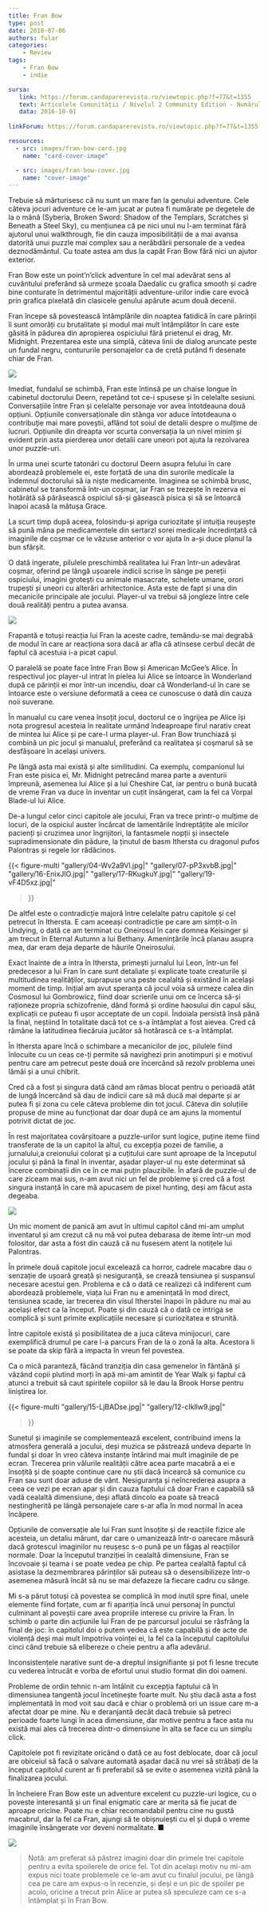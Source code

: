 ```yaml
---
title: Fran Bow
type: post
date: 2018-07-06
authors: fular
categories:
    - Review
tags:
    - Fran Bow
    - indie

sursa:
   link: https://forum.candaparerevista.ro/viewtopic.php?f=77&t=1355
   text: Articolele Comunității / Nivelul 2 Community Edition - Numărul 2
   data: 2016-10-01
 
linkForum: https://forum.candaparerevista.ro/viewtopic.php?f=77&t=1355

resources:
  - src: images/fran-bow-card.jpg
    name: "card-cover-image"

  - src: images/fran-bow-cover.jpg
    name: "cover-image"
---
```

Trebuie să mărturisesc că nu sunt un mare fan la genului adventure. Cele câteva jocuri adventure ce le-am jucat ar putea fi numărate pe degetele de la o mână (Syberia, Broken Sword: Shadow of the Templars, Scratches și Beneath a Steel Sky), cu mențiunea că pe nici unul nu l-am terminat fără ajutorul unui walkthrough, fie din cauza imposibilității de a mai avansa datorită unui puzzle mai complex sau a nerăbdării personale de a vedea deznodământul. Cu toate astea am dus la capăt Fran Bow fără nici un ajutor exterior.

Fran Bow este un point’n’click adventure în cel mai adevărat sens al cuvântului preferând să urmeze școala Daedalic cu grafica smooth și cadre bine conturate în detrimentul majorității adventure-urilor indie care evocă prin grafica pixelată din clasicele genului apărute acum două decenii.

Fran începe să povestească întâmplările din noaptea fatidică în care părinții îi sunt omorâți cu brutalitate și modul mai mult întâmplător în care este găsită în pădurea din apropierea ospiciului fără prietenul ei drag, Mr. Midnight. Prezentarea este una simplă, câteva linii de dialog aruncate peste un fundal negru, contururile personajelor ca de cretă putând fi desenate chiar de Fran.

![](gallery/01-jIRWSDj.jpg)

Imediat, fundalul se schimbă, Fran este întinsă pe un chaise longue în cabinetul doctorului Deern, repetând tot ce-i spusese și în celelalte sesiuni. Conversațiile între Fran și celelalte personaje vor avea întotdeauna două opțiuni. Opțiunile conversaționale din stânga vor aduce întotdeauna o contribuţie mai mare poveștii, aflând tot soiul de detalii despre o mulțime de lucruri. Opțiunile din dreapta vor scurta conversația la un nivel minim și evident prin asta pierderea unor detalii care uneori pot ajuta la rezolvarea unor puzzle-uri.

În urma unei scurte tatonări cu doctorul Deern asupra felului în care abordează problemele ei, este forțată de una din surorile medicale la îndemnul doctorului să ia niște medicamente. Imaginea se schimbă brusc, cabinetul se transformă într-un coșmar, iar Fran se trezește în rezerva ei hotărâtă să părăsească ospiciul să-și găsească pisica și să se întoarcă înapoi acasă la mătușa Grace.

La scurt timp după aceea, folosindu-și apriga curiozitate și intuiția reușește să pună mâna pe medicamentele din sertarzl sorei medicale încredințată că imaginile de coșmar ce le văzuse anterior o vor ajuta în a-și duce planul la bun sfârșit.

O dată ingerate, pilulele preschimbă realitatea lui Fran într-un adevărat coșmar, oferind pe lângă ușoarele indicii scrise în sânge pe pereții ospiciului, imagini grotești cu animale masacrate, schelete umane, orori trupești și uneori cu alterări arhitectonice. Asta este de fapt și una din mecanicile principale ale jocului. Player-ul va trebui să jongleze între cele două realități pentru a putea avansa.

![](gallery/02-RT2ZbNI.jpg)

Frapantă e totuși reacția lui Fran la aceste cadre, temându-se mai degrabă de modul în care ar reacționa sora dacă ar afla că atinsese cerbul decât de faptul că acestuia i-a picat capul.

O paralelă se poate face între Fran Bow și American McGee’s Alice. În respectivul joc player-ul intrat în pielea lui Alice se întoarce în Wonderland după ce părinții ei mor într-un incendiu, doar că Wonderland-ul în care se întoarce este o versiune deformată a ceea ce cunoscuse o dată din cauza noii suverane.

În manualul cu care venea însoțit jocul, doctorul ce o îngrijea pe Alice își nota progresul acesteia în realitate urmând îndeaproape firul narativ creat de mintea lui Alice și pe care-l urma player-ul. Fran Bow trunchiază și combină un pic jocul și manualul, preferând ca realitatea și coșmarul să se desfășoare în același univers.

Pe lângă asta mai există și alte similitudini. Ca exemplu, companionul lui Fran este pisica ei, Mr. Midnight petrecând marea parte a aventurii împreună, asemenea lui Alice și a lui Cheshire Cat, iar pentru o bună bucată de vreme Fran va duce în inventar un cuțit însângerat, cam la fel ca Vorpal Blade-ul lui Alice.

De-a lungul celor cinci capitole ale jocului, Fran va trece printr-o mulțime de locuri, de la ospiciul auster încărcat de lamentările îndreptățite ale micilor pacienți și cruzimea unor îngrijitori, la fantasmele nopții și insectele supradimensionate din pădure, la ținutul de basm Ithersta cu dragonul pufos Palontras și regele lor rădăcinos.

{{< figure-multi
    "gallery/04-Wv2a9Vl.jpg|"
    "gallery/07-pP3xvbB.jpg|"
    "gallery/16-EnixJlO.jpg|"
    "gallery/17-RKugkuY.jpg|"
    "gallery/19-vF4D5xz.jpg|"
>}}

De altfel este o contradicție majoră între celelalte patru capitole și cel petrecut în Ithersta. E cam aceeași contradicție pe care am simțit-o în Undying, o dată ce am terminat cu Oneirosul în care domnea Keisinger și am trecut în Eternal Autumn a lui Bethany. Amenințările încă planau asupra mea, dar eram deja departe de hăurile Oneirosului.

Exact înainte de a intra în Ithersta, primești jurnalul lui Leon, într-un fel predecesor a lui Fran în care sunt detaliate și explicate toate creaturile și multitudinea realităților, suprapuse una peste cealaltă și existând în același moment de timp. Inițial am avut speranța că jocul voia să urmeze calea din Cosmosul lui Gombrowicz, fiind doar scrierile unui om ce încerca să-și raționeze propria schizofrenie, dând formă și ordine haosului din capul său, explicații ce puteau fi ușor acceptate de un copil. Îndoiala persistă însă până la final, neștiind în totalitate dacă tot ce s-a întâmplat a fost aievea. Cred că rămâne la latitudinea fiecăruia jucător să hotărască ce s-a întâmplat.

În Ithersta apare încă o schimbare a mecanicilor de joc, pilulele fiind înlocuite cu un ceas ce-ți permite să navighezi prin anotimpuri și e motivul pentru care am petrecut peste două ore încercând să rezolv problema unei lămâi și a unui chibrit.

Cred că a fost și singura dată când am rămas blocat pentru o perioadă atât de lungă încercând să dau de indicii care să mă ducă mai departe și ar putea fi și zona cu cele câteva probleme din tot jocul. Câteva din soluțiile propuse de mine au funcționat dar doar după ce am ajuns la momentul potrivit dictat de joc.

În rest majoritatea covârșitoare a puzzle-urilor sunt logice, puține iteme fiind transferate de la un capitol la altul, cu excepția pozei de familie, a jurnalului,a creionului colorat și a cuțitului care sunt aproape de la începutul jocului și până la final în inventar, așadar player-ul nu este determinat să încerce combinații din ce în ce mai puțin plauzibile. În afară de puzzle-ul de care ziceam mai sus, n-am avut nici un fel de probleme și cred că a fost singura instanță în care mă apucasem de pixel hunting, deși am făcut asta degeaba.

![](gallery/13-rxU30eg.jpg)

Un mic moment de panică am avut în ultimul capitol când mi-am umplut inventarul și am crezut că nu mă voi putea debarasa de iteme într-un mod folositor, dar asta a fost din cauză că nu fusesem atent la notițele lui Palontras.

În primele două capitole jocul excelează ca horror, cadrele macabre dau o senzație de ușoară greață și nesiguranță, se crează tensiunea și suspansul necesare acestui gen. Problema e că o dată ce realizezi că indiferent cum abordează problemele, viața lui Fran nu e amenințată în mod direct, tensiunea scade, iar trecerea din visul Itherstei înapoi în pădure nu mai au același efect ca la început. Poate și din cauză că o dată ce intriga se complică și sunt primite explicațiile necesare și curiozitatea e strunită.

Între capitole există și posibilitatea de a juca câteva minijocuri, care exemplifică drumul pe care l-a parcurs Fran de la o zonă la alta. Acestora li se poate da skip fără a impacta în vreun fel povestea.

Ca o mică paranteză, făcând tranziția din casa gemenelor în fântână și văzând copii plutind morți în apă mi-am amintit de Year Walk și faptul că atunci a trebuit să caut spiritele copiilor să le dau la Brook Horse pentru liniștirea lor.

{{< figure-multi
    "gallery/15-LjBADse.jpg|"
    "gallery/12-cIkllw9.jpg|"
>}}

Sunetul și imaginile se complementează excelent, contribuind imens la atmosfera generală a jocului, deși muzica se păstrează undeva departe în fundal și doar în vreo câteva instanțe întărind mai mult imaginile de pe ecran. Trecerea prin vălurile realității către acea parte macabră a ei e însoțită și de șoapte continue care nu știi dacă încearcă să comunice cu Fran sau sunt doar aduse de vânt. Nesiguranța și neîncrederea asupra a ceea ce vezi pe ecran apar și din cauza faptului că doar Fran e capabilă să vadă cealaltă dimensiune, deși aflată dincolo ea poate să treacă nestingherită pe lângă personajele care s-ar afla în mod normal în acea încăpere.

Opțiunile de conversație ale lui Fran sunt însoțite și de reacțiile fizice ale acesteia, un detaliu mărunt, dar care o umanizează într-o oarecare măsură dacă grotescul imaginilor nu reușesc s-o pună pe un făgaș al reacțiilor normale. Doar la începutul tranziției în cealaltă dimensiune, Fran se încovoaie și teama i se poate vedea pe chip. Pe partea cealaltă faptul că asistase la dezmembrarea părinților săi puteau să o desensibilizeze într-o asemenea măsură încât să nu se mai defazeze la fiecare cadru cu sânge.

Mi s-a părut totuși că povestea se complică în mod inutil spre final, unele elemente fiind forțate, cum ar fi apariția încă unui personaj în punctul culminant al poveștii care avea propriile interese cu privire la Fran. În schimb o parte din acțiunile lui Fran de pe parcursul jocului se răsfrâng la final de joc: în capitolul doi o putem vedea că este capabilă și de acte de violență deși mai mult împotriva voinței ei, la fel ca la începutul capitolului cinci când trebuie să elibereze o cheie pentru a afla adevărul.

Inconsistențele narative sunt de-a dreptul insignifiante și pot fi lesne trecute cu vederea întrucât e vorba de efortul unui studio format din doi oameni.

Probleme de ordin tehnic n-am întâlnit cu excepția faptului că în dimensiunea tangentă jocul încetinește foarte mult. Nu știu dacă asta a fost implementată în mod voit sau dacă e chiar o problemă ori un issue care m-a afectat doar pe mine. Nu e deranjantă decât dacă trebuie să petreci perioade foarte lungi în acea dimensiune, dar motive pentru a face asta nu există mai ales că trecerea dintr-o dimensiune în alta se face cu un simplu click.

Capitolele pot fi revizitate oricând o dată ce au fost deblocate, doar că jocul are obiceiul să facă o salvare automată așadar dacă nu vrei să străbați de la început capitolul curent ar fi preferabil să se evite o asemenea vizită până la finalizarea jocului.

În încheiere Fran Bow este un adventure excelent cu puzzle-uri logice, cu o poveste interesantă și un final enigmatic care ar merita să fie jucat de aproape oricine. Poate nu e chiar recomandabil pentru cine nu gustă macabrul, dar la fel ca Fran, ajungi să te obișnuiești cu el și după o vreme imaginile însângerate vor deveni normalitate. ■

![](gallery/09-KXVoABp.jpg)

> Notă: am preferat să păstrez imagini doar din primele trei capitole pentru a evita spoilerele de orice fel. Tot din același motiv nu mi-am expus nici toate problemele ce le-am avut cu finalul jocului, pe lângă cea pe care am expus-o în recenzie, și deși e un pic de spoiler pe acolo, oricine a trecut prin Alice ar putea să speculeze cam ce s-a întâmplat și în Fran Bow.